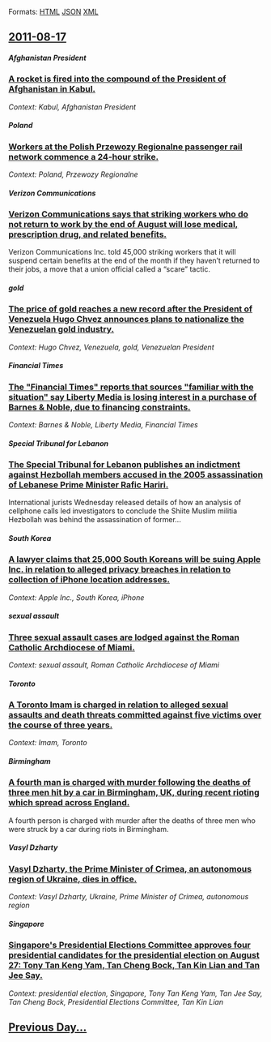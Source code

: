 
Formats: [HTML](2011/08/17/index.html)  [JSON](2011/08/17/index.json)  [XML](2011/08/17/index.xml)  

## [2011-08-17](/news/2011/08/17/index.md)

##### Afghanistan President
### [A rocket is fired into the compound of the President of Afghanistan in Kabul. ](/news/2011/08/17/a-rocket-is-fired-into-the-compound-of-the-president-of-afghanistan-in-kabul.md)
_Context: Kabul, Afghanistan President_

##### Poland
### [Workers at the Polish Przewozy Regionalne passenger rail network commence a 24-hour strike. ](/news/2011/08/17/workers-at-the-polish-przewozy-regionalne-passenger-rail-network-commence-a-24-hour-strike.md)
_Context: Poland, Przewozy Regionalne_

##### Verizon Communications
### [Verizon Communications says that striking workers who do not return to work by the end of August will lose medical, prescription drug, and related benefits. ](/news/2011/08/17/verizon-communications-says-that-striking-workers-who-do-not-return-to-work-by-the-end-of-august-will-lose-medical-prescription-drug-and-r.md)
Verizon Communications Inc. told 45,000 striking workers that it will suspend certain benefits at the end of the month if they haven’t returned to their jobs, a move that a union official called a “scare” tactic.

##### gold
### [The price of gold reaches a new record after the President of Venezuela Hugo Chvez announces plans to nationalize the Venezuelan gold industry. ](/news/2011/08/17/the-price-of-gold-reaches-a-new-record-after-the-president-of-venezuela-hugo-chavez-announces-plans-to-nationalize-the-venezuelan-gold-indus.md)
_Context: Hugo Chvez, Venezuela, gold, Venezuelan President_

##### Financial Times
### [The "Financial Times" reports that sources "familiar with the situation" say Liberty Media is losing interest in a purchase of Barnes & Noble, due to financing constraints. ](/news/2011/08/17/the-financial-times-reports-that-sources-familiar-with-the-situation-say-liberty-media-is-losing-interest-in-a-purchase-of-barnes-nobl.md)
_Context: Barnes & Noble, Liberty Media, Financial Times_

##### Special Tribunal for Lebanon
### [The Special Tribunal for Lebanon publishes an indictment against Hezbollah members accused in the 2005 assassination of Lebanese Prime Minister Rafic Hariri. ](/news/2011/08/17/the-special-tribunal-for-lebanon-publishes-an-indictment-against-hezbollah-members-accused-in-the-2005-assassination-of-lebanese-prime-minis.md)
International jurists Wednesday released details of how an analysis of cellphone calls led investigators to conclude the Shiite Muslim militia Hezbollah was behind the assassination of former...

##### South Korea
### [A lawyer claims that 25,000 South Koreans will be suing Apple Inc. in relation to alleged privacy breaches in relation to collection of iPhone location addresses. ](/news/2011/08/17/a-lawyer-claims-that-25-000-south-koreans-will-be-suing-apple-inc-in-relation-to-alleged-privacy-breaches-in-relation-to-collection-of-ipho.md)
_Context: Apple Inc., South Korea, iPhone_

##### sexual assault
### [Three sexual assault cases are lodged against the Roman Catholic Archdiocese of Miami. ](/news/2011/08/17/three-sexual-assault-cases-are-lodged-against-the-roman-catholic-archdiocese-of-miami.md)
_Context: sexual assault, Roman Catholic Archdiocese of Miami_

##### Toronto
### [A Toronto Imam is charged in relation to alleged sexual assaults and death threats committed against five victims over the course of three years. ](/news/2011/08/17/a-toronto-imam-is-charged-in-relation-to-alleged-sexual-assaults-and-death-threats-committed-against-five-victims-over-the-course-of-three-y.md)
_Context: Imam, Toronto_

##### Birmingham
### [A fourth man is charged with murder following the deaths of three men hit by a car in Birmingham, UK, during recent rioting which spread across England. ](/news/2011/08/17/a-fourth-man-is-charged-with-murder-following-the-deaths-of-three-men-hit-by-a-car-in-birmingham-uk-during-recent-rioting-which-spread-acr.md)
A fourth person is charged with murder after the deaths of three men who were struck by a car during riots in Birmingham.

##### Vasyl Dzharty
### [Vasyl Dzharty, the Prime Minister of Crimea, an autonomous region of Ukraine, dies in office. ](/news/2011/08/17/vasyl-dzharty-the-prime-minister-of-crimea-an-autonomous-region-of-ukraine-dies-in-office.md)
_Context: Vasyl Dzharty, Ukraine, Prime Minister of Crimea, autonomous region_

##### Singapore
### [Singapore's Presidential Elections Committee approves four presidential candidates for the presidential election on August 27: Tony Tan Keng Yam, Tan Cheng Bock, Tan Kin Lian and Tan Jee Say. ](/news/2011/08/17/singapore-s-presidential-elections-committee-approves-four-presidential-candidates-for-the-presidential-election-on-august-27-tony-tan-keng.md)
_Context: presidential election, Singapore, Tony Tan Keng Yam, Tan Jee Say, Tan Cheng Bock, Presidential Elections Committee, Tan Kin Lian_

## [Previous Day...](/news/2011/08/16/index.md)

